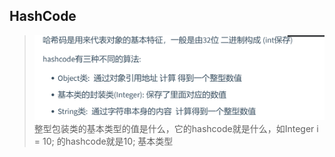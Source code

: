 ## HashCode
> ![img.png](img.png)
> 整型包装类的基本类型的值是什么，它的hashcode就是什么，如Integer i = 10; 的hashcode就是10;
> 基本类型